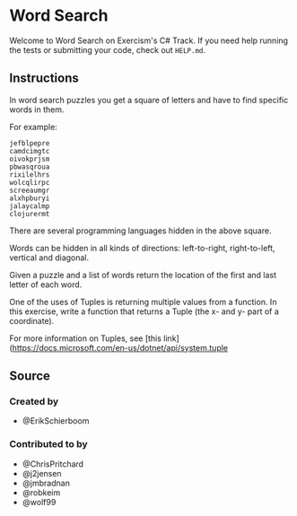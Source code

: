 # Word Search

Welcome to Word Search on Exercism's C# Track.
If you need help running the tests or submitting your code, check out `HELP.md`.

## Instructions

In word search puzzles you get a square of letters and have to find specific words in them.

For example:

```text
jefblpepre
camdcimgtc
oivokprjsm
pbwasqroua
rixilelhrs
wolcqlirpc
screeaumgr
alxhpburyi
jalaycalmp
clojurermt
```

There are several programming languages hidden in the above square.

Words can be hidden in all kinds of directions: left-to-right, right-to-left, vertical and diagonal.

Given a puzzle and a list of words return the location of the first and last letter of each word.

One of the uses of Tuples is returning multiple values from a function. In this exercise, write
a function that returns a Tuple (the x- and y- part of a coordinate).

For more information on Tuples, see [this link](https://docs.microsoft.com/en-us/dotnet/api/system.tuple

## Source

### Created by

- @ErikSchierboom

### Contributed to by

- @ChrisPritchard
- @j2jensen
- @jmbradnan
- @robkeim
- @wolf99